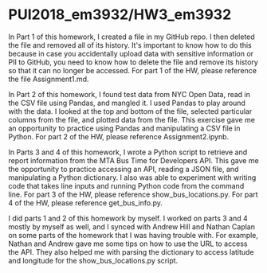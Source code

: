 # PUI2018_em3932/HW3_em3932

In Part 1 of this homework, I created a file in my GitHub repo. I then deleted the file and removed all of its history. It's important to know how to do this because in case you accidentally upload data with sensitive information or PII to GitHub, you need to know how to delete the file and remove its history so that it can no longer be accessed. For part 1 of the HW, please reference the file Assignment1.md.

In Part 2 of this homework, I found test data from NYC Open Data, read in the CSV file using Pandas, and mangled it. I used Pandas to play around with the data. I looked at the top and bottom of the file, selected particular columns from the file, and plotted data from the file. This exercise gave me an opportunity to practice using Pandas and manipulating a CSV file in Python. For part 2 of the HW, please reference Assignment2.ipynb.

In Parts 3 and 4 of this homework, I wrote a Python script to retrieve and report information from the MTA Bus Time for Developers API. This gave me the opportunity to practice accessing an API, reading a JSON file, and manipulating a Python dictionary. I also was able to experiment with writing code that takes line inputs and running Python code from the command line. For part 3 of the HW, please reference show_bus_locations.py. For part 4 of the HW, please reference get_bus_info.py.

I did parts 1 and 2 of this homework by myself. I worked on parts 3 and 4 mostly by myself as well, and I synced with Andrew Hill and Nathan Caplan on some parts of the homework that I was having trouble with. For example, Nathan and Andrew gave me some tips on how to use the URL to access the API. They also helped me with parsing the dictionary to access latitude and longitude for the show_bus_locations.py script. 
